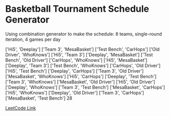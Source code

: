 Basketball Tournament Schedule Generator
====

Using combination generator to make the schedule: 8 teams, single-round iteration, 4 games per day

['Hi5', 'Deeplay']
['Team 3', 'MesaBasket']
['Test Bench', 'CarHops']
['Old Driver', 'WhoKnows']
['Hi5', 'Team 3']
['Deeplay', 'MesaBasket']
['Test Bench', 'Old Driver']
['CarHops', 'WhoKnows']
['Hi5', 'MesaBasket']
['Deeplay', 'Team 3']
['Test Bench', 'WhoKnows']
['CarHops', 'Old Driver']
['Hi5', 'Test Bench']
['Deeplay', 'CarHops']
['Team 3', 'Old Driver']
['MesaBasket', 'WhoKnows']
['Hi5', 'CarHops']
['Deeplay', 'Test Bench']
['Team 3', 'WhoKnows']
['MesaBasket', 'Old Driver']
['Hi5', 'Old Driver']
['Deeplay', 'WhoKnows']
['Team 3', 'Test Bench']
['MesaBasket', 'CarHops']
['Hi5', 'WhoKnows']
['Deeplay', 'Old Driver']
['Team 3', 'CarHops']
['MesaBasket', 'Test Bench']
28


[LeetCode Link](https://leetcode.com/problems/combinations/)